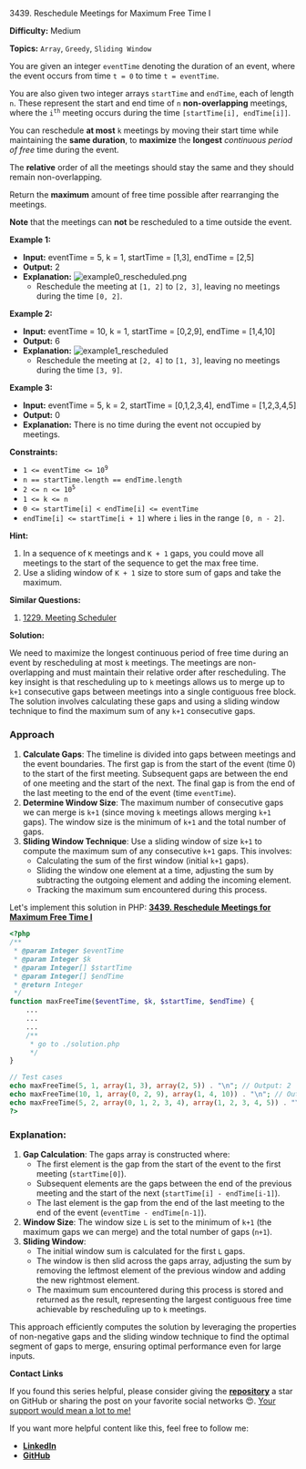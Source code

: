 3439\. Reschedule Meetings for Maximum Free Time I

**Difficulty:** Medium

**Topics:** `Array`, `Greedy`, `Sliding Window`

You are given an integer `eventTime` denoting the duration of an event, where the event occurs from time `t = 0` to time `t = eventTime`.

You are also given two integer arrays `startTime` and `endTime`, each of length `n`. These represent the start and end time of `n` **non-overlapping** meetings, where the <code>i<sup>th</sup></code> meeting occurs during the time `[startTime[i], endTime[i]]`.

You can reschedule **at most** `k` meetings by moving their start time while maintaining the **same duration**, to **maximize** the **longest** _continuous period of free_ time during the event.

The **relative** order of all the meetings should stay the same and they should remain non-overlapping.

Return the **maximum** amount of free time possible after rearranging the meetings.

**Note** that the meetings can **not** be rescheduled to a time outside the event.

**Example 1:**

- **Input:** eventTime = 5, k = 1, startTime = [1,3], endTime = [2,5]
- **Output:** 2
- **Explanation:**
![example0_rescheduled.png](https://assets.leetcode.com/uploads/2024/12/21/example0_rescheduled.png)
  - Reschedule the meeting at `[1, 2]` to `[2, 3]`, leaving no meetings during the time `[0, 2]`.

**Example 2:**

- **Input:** eventTime = 10, k = 1, startTime = [0,2,9], endTime = [1,4,10]
- **Output:** 6
- **Explanation:**
![example1_rescheduled](https://assets.leetcode.com/uploads/2024/12/21/example1_rescheduled.png)
  - Reschedule the meeting at `[2, 4]` to `[1, 3]`, leaving no meetings during the time `[3, 9]`.

**Example 3:**

- **Input:** eventTime = 5, k = 2, startTime = [0,1,2,3,4], endTime = [1,2,3,4,5]
- **Output:** 0
- **Explanation:** There is no time during the event not occupied by meetings.

**Constraints:**

- <code>1 <= eventTime <= 10<sup>9</sup></code>
- `n == startTime.length == endTime.length`
- <code>2 <= n <= 10<sup>5</sup></code>
- `1 <= k <= n`
- `0 <= startTime[i] < endTime[i] <= eventTime`
- `endTime[i] <= startTime[i + 1]` where `i` lies in the range `[0, n - 2]`.


**Hint:**
1. In a sequence of `K` meetings and `K + 1` gaps, you could move all meetings to the start of the sequence to get the max free time.
2. Use a sliding window of `K + 1` size to store sum of gaps and take the maximum.


**Similar Questions:**
1. [1229. Meeting Scheduler](https://leetcode.com/problems/meeting-scheduler/description/)






**Solution:**

We need to maximize the longest continuous period of free time during an event by rescheduling at most `k` meetings. The meetings are non-overlapping and must maintain their relative order after rescheduling. The key insight is that rescheduling up to `k` meetings allows us to merge up to `k+1` consecutive gaps between meetings into a single contiguous free block. The solution involves calculating these gaps and using a sliding window technique to find the maximum sum of any `k+1` consecutive gaps.

### Approach
1. **Calculate Gaps**: The timeline is divided into gaps between meetings and the event boundaries. The first gap is from the start of the event (time 0) to the start of the first meeting. Subsequent gaps are between the end of one meeting and the start of the next. The final gap is from the end of the last meeting to the end of the event (time `eventTime`).
2. **Determine Window Size**: The maximum number of consecutive gaps we can merge is `k+1` (since moving `k` meetings allows merging `k+1` gaps). The window size is the minimum of `k+1` and the total number of gaps.
3. **Sliding Window Technique**: Use a sliding window of size `k+1` to compute the maximum sum of any consecutive `k+1` gaps. This involves:
   - Calculating the sum of the first window (initial `k+1` gaps).
   - Sliding the window one element at a time, adjusting the sum by subtracting the outgoing element and adding the incoming element.
   - Tracking the maximum sum encountered during this process.

Let's implement this solution in PHP: **[3439. Reschedule Meetings for Maximum Free Time I](https://github.com/mah-shamim/leet-code-in-php/tree/main/algorithms/003439-reschedule-meetings-for-maximum-free-time-i/solution.php)**

```php
<?php
/**
 * @param Integer $eventTime
 * @param Integer $k
 * @param Integer[] $startTime
 * @param Integer[] $endTime
 * @return Integer
 */
function maxFreeTime($eventTime, $k, $startTime, $endTime) {
    ...
    ...
    ...
    /**
     * go to ./solution.php
     */
}

// Test cases
echo maxFreeTime(5, 1, array(1, 3), array(2, 5)) . "\n"; // Output: 2
echo maxFreeTime(10, 1, array(0, 2, 9), array(1, 4, 10)) . "\n"; // Output: 6
echo maxFreeTime(5, 2, array(0, 1, 2, 3, 4), array(1, 2, 3, 4, 5)) . "\n"; // Output: 0
?>
```

### Explanation:

1. **Gap Calculation**: The gaps array is constructed where:
   - The first element is the gap from the start of the event to the first meeting (`startTime[0]`).
   - Subsequent elements are the gaps between the end of the previous meeting and the start of the next (`startTime[i] - endTime[i-1]`).
   - The last element is the gap from the end of the last meeting to the end of the event (`eventTime - endTime[n-1]`).
2. **Window Size**: The window size `L` is set to the minimum of `k+1` (the maximum gaps we can merge) and the total number of gaps (`n+1`).
3. **Sliding Window**:
   - The initial window sum is calculated for the first `L` gaps.
   - The window is then slid across the gaps array, adjusting the sum by removing the leftmost element of the previous window and adding the new rightmost element.
   - The maximum sum encountered during this process is stored and returned as the result, representing the largest contiguous free time achievable by rescheduling up to `k` meetings.

This approach efficiently computes the solution by leveraging the properties of non-negative gaps and the sliding window technique to find the optimal segment of gaps to merge, ensuring optimal performance even for large inputs.

**Contact Links**

If you found this series helpful, please consider giving the **[repository](https://github.com/mah-shamim/leet-code-in-php)** a star on GitHub or sharing the post on your favorite social networks 😍. [Your support would mean a lot to me!](https://isolatedcompliments.com/v09uayg6h?key=a647d02f1aafcddaf10536d7cd00bd7c)

If you want more helpful content like this, feel free to follow me:

- **[LinkedIn](https://www.linkedin.com/in/arifulhaque/)**
- **[GitHub](https://github.com/mah-shamim)**